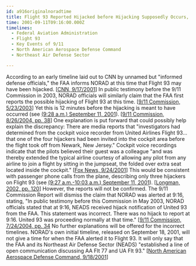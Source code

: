 ```yaml
---
id: a916originalnoradtime
title: Flight 93 Reported Hijacked before Hijacking Supposedly Occurs, According to Some Accounts; One Hijacker May Have Snuck into Cockpit Early
time: 2001-09-11T09:16:00.000Z
timelines:
  - Federal Aviation Administration
  - Flight 93
  - Key Events of 9/11
  - North American Aerospace Defense Command
  - Northeast Air Defense Sector

---
```


According to an early timeline laid out to CNN by unnamed but "informed defense officials," the FAA informs NORAD at this time that Flight 93 may have been hijacked. [[CNN, 9/17/2001][1]] In public testimony before the 9/11 Commission in 2003, NORAD officials will similarly claim that the FAA first reports the possible hijacking of Flight 93 at this time. [[9/11 Commission, 5/23/2003][2]] Yet this is 12 minutes before the hijacking is meant to have occurred (see [(9:28 a.m.) September 11, 2001](/timeline/#a928struggle)). [[9/11 Commission, 8/26/2004, pp. 38][3]] One explanation is put forward that could possibly help explain the discrepancy: There are media reports that "investigators had determined from the cockpit voice recorder from United Airlines Flight 93… that one of the four hijackers had been invited into the cockpit area before the flight took off from Newark, New Jersey." Cockpit voice recordings indicate that the pilots believed their guest was a colleague "and was thereby extended the typical airline courtesy of allowing any pilot from any airline to join a flight by sitting in the jumpseat, the folded over extra seat located inside the cockpit." [[Fox News, 9/24/2001][4]] This would be consistent with passenger phone calls from the plane, describing only three hijackers on Flight 93 (see [(9:27 a.m.-10:03 a.m.) September 11, 2001](/timeline/#a927threehijackers)). [[Longman, 2002, pp. 120][5]] However, the reports will not be confirmed. The 9/11 Commission Report will dismiss the claim that NORAD was alerted at 9:16, stating, "In public testimony before this Commission in May 2003, NORAD officials stated that at 9:16, NEADS received hijack notification of United 93 from the FAA. This statement was incorrect. There was no hijack to report at 9:16. United 93 was proceeding normally at that time." [[9/11 Commission, 7/24/2004, pp. 34][6] No further explanations will be offered for the incorrect timelines. NORAD's own initial timeline, released on September 18, 2001, will not give a time for when the FAA alerted it to Flight 93. It will only say that the FAA and its Northeast Air Defense Sector (NEADS) "established a line of open communication discussing AA Flt 77 and UA Flt 93." [[North American Aerospace Defense Command, 9/18/2001][7]]

[1]: http://www.cnn.com/2001/US/09/16/inv.hijack.warning/
[2]: https://www.9-11commission.gov/archive/hearing2/9-11Commission_Hearing_2003-05-23.htm
[3]: https://www.hsdl.org/?view&did=484625
[4]: https://911timeline.s3.amazonaws.com/2001/foxnews092401.html
[5]: https://www.amazon.com/Among-Heroes-United-Flight-Passengers/dp/0060099089
[6]: https://web.archive.org/web/20041020144854/http://www.decloah.com/mirrors/9-11/911_Report.txt
[7]: https://web.archive.org/web/20030809155434/http:/www.norad.mil/index.cfm?fuseaction=home.news_rel_09_18_01
